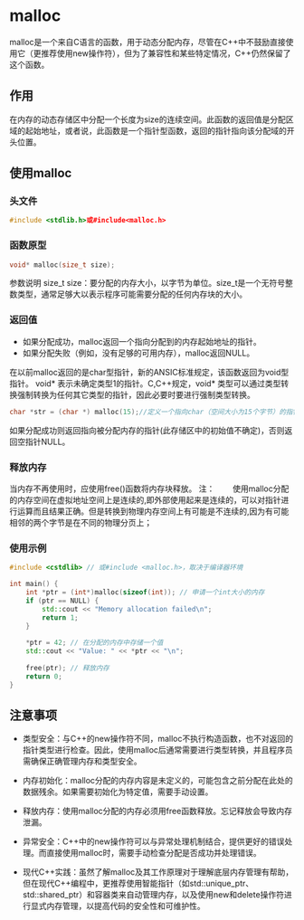 # malloc
malloc是一个来自C语言的函数，用于动态分配内存，尽管在C++中不鼓励直接使用它（更推荐使用new操作符），但为了兼容性和某些特定情况，C++仍然保留了这个函数。

## 作用
在内存的动态存储区中分配一个长度为size的连续空间。此函数的返回值是分配区域的起始地址，或者说，此函数是一个指针型函数，返回的指针指向该分配域的开头位置。

## 使用malloc
### 头文件
```cpp
#include <stdlib.h>或#include<malloc.h>
```

### 函数原型
```cpp
void* malloc(size_t size);
```
参数说明
size_t size：要分配的内存大小，以字节为单位。size_t是一个无符号整数类型，通常足够大以表示程序可能需要分配的任何内存块的大小。

### 返回值
- 如果分配成功，malloc返回一个指向分配到的内存起始地址的指针。
- 如果分配失败（例如，没有足够的可用内存），malloc返回NULL。

在以前malloc返回的是char型指针，新的ANSIC标准规定，该函数返回为void型指针。
void* 表示未确定类型1的指针。C,C++规定，void* 类型可以通过类型转换强制转换为任何其它类型的指针，因此必要时要进行强制类型转换。
```cpp
char *str = (char *) malloc(15);//定义一个指向char（空间大小为15个字节）的指针
```
如果分配成功则返回指向被分配内存的指针(此存储区中的初始值不确定)，否则返回空指针NULL。

### 释放内存
当内存不再使用时，应使用free()函数将内存块释放。
注：　　
使用malloc分配的内存空间在虚拟地址空间上是连续的,即外部使用起来是连续的，可以对指针进行运算而且结果正确。但是转换到物理内存空间上有可能是不连续的,因为有可能相邻的两个字节是在不同的物理分页上；

### 使用示例
```cpp
#include <cstdlib> // 或#include <malloc.h>，取决于编译器环境

int main() {
    int *ptr = (int*)malloc(sizeof(int)); // 申请一个int大小的内存
    if (ptr == NULL) {
        std::cout << "Memory allocation failed\n";
        return 1;
    }
    
    *ptr = 42; // 在分配的内存中存储一个值
    std::cout << "Value: " << *ptr << "\n";
    
    free(ptr); // 释放内存
    return 0;
}
```

## 注意事项
- 类型安全：与C++的new操作符不同，malloc不执行构造函数，也不对返回的指针类型进行检查。因此，使用malloc后通常需要进行类型转换，并且程序员需确保正确管理内存和类型安全。

- 内存初始化：malloc分配的内存内容是未定义的，可能包含之前分配在此处的数据残余。如果需要初始化为特定值，需要手动设置。

- 释放内存：使用malloc分配的内存必须用free函数释放。忘记释放会导致内存泄漏。

- 异常安全：C++中的new操作符可以与异常处理机制结合，提供更好的错误处理。而直接使用malloc时，需要手动检查分配是否成功并处理错误。

- 现代C++实践：虽然了解malloc及其工作原理对于理解底层内存管理有帮助，但在现代C++编程中，更推荐使用智能指针（如std::unique_ptr、std::shared_ptr）和容器类来自动管理内存，以及使用new和delete操作符进行显式内存管理，以提高代码的安全性和可维护性。

